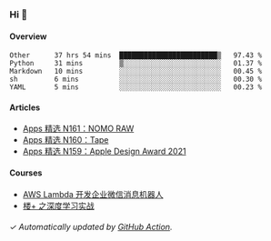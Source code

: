### Hi 👋

#### Overview

<!--START_SECTION:waka-->
```text
Other      37 hrs 54 mins  ████████████████████████▒   97.43 % 
Python     31 mins         ▒░░░░░░░░░░░░░░░░░░░░░░░░   01.37 % 
Markdown   10 mins         ░░░░░░░░░░░░░░░░░░░░░░░░░   00.45 % 
sh         6 mins          ░░░░░░░░░░░░░░░░░░░░░░░░░   00.30 % 
YAML       5 mins          ░░░░░░░░░░░░░░░░░░░░░░░░░   00.23 % 
```
<!--END_SECTION:waka-->

#### Articles

<!-- BLOG:START -->
- [Apps 精选 N161：NOMO RAW](https://huhuhang.com/post/product-hunt/product-hunt-n161)
- [Apps 精选 N160：Tape](https://huhuhang.com/post/product-hunt/product-hunt-n160)
- [Apps 精选 N159：Apple Design Award 2021](https://huhuhang.com/post/product-hunt/product-hunt-n159)
<!-- BLOG:END -->

#### Courses

<!-- SYL:START -->
- [AWS Lambda 开发企业微信消息机器人](https://lanqiao.cn/courses/2868)
- [楼+ 之深度学习实战](https://lanqiao.cn/courses/2617)
<!-- SYL:END -->

###### ✓ Automatically updated by [GitHub Action](https://github.com/huhuhang/huhuhang/actions).
